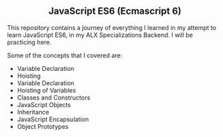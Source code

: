 <h2 align=center><strong>JavaScript ES6 (Ecmascript 6)</strong></h2>
This repository contains a journey of everything I learned in my attempt to learn JavaScript ES6, in my ALX Specializations Backend. I will be practicing here.

Some of the concepts that I covered are:
- Variable Declaration
- Hoisting
- Variable Declaration
- Hoisting of Variables
- Classes and Constructors
- JavaScript Objects
- Inheritance
- JavaScript Encapsulation
- Object Prototypes
